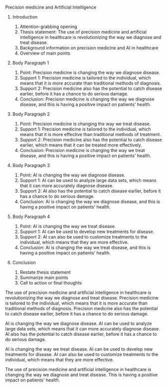 Precision medicine and Artificial Intelligence

1. Introduction
    1. Attention-grabbing opening
    2. Thesis statement: The use of precision medicine and artificial intelligence in healthcare is revolutionizing the way we diagnose and treat disease.
    3. Background information on precision medicine and AI in healthcare
    4. Overview of main points

2. Body Paragraph 1
    1. Point: Precision medicine is changing the way we diagnose disease.
    2. Support 1: Precision medicine is tailored to the individual, which means that it is more accurate than traditional methods of diagnosis.
    3. Support 2: Precision medicine also has the potential to catch disease earlier, before it has a chance to do serious damage.
    4. Conclusion: Precision medicine is changing the way we diagnose disease, and this is having a positive impact on patients' health.

3. Body Paragraph 2
    1. Point: Precision medicine is changing the way we treat disease.
    2. Support 1: Precision medicine is tailored to the individual, which means that it is more effective than traditional methods of treatment.
    3. Support 2: Precision medicine also has the potential to catch disease earlier, which means that it can be treated more effectively.
    4. Conclusion: Precision medicine is changing the way we treat disease, and this is having a positive impact on patients' health.

4. Body Paragraph 3
    1. Point: AI is changing the way we diagnose disease.
    2. Support 1: AI can be used to analyze large data sets, which means that it can more accurately diagnose disease.
    3. Support 2: AI also has the potential to catch disease earlier, before it has a chance to do serious damage.
    4. Conclusion: AI is changing the way we diagnose disease, and this is having a positive impact on patients' health.

5. Body Paragraph 4
    1. Point: AI is changing the way we treat disease.
    2. Support 1: AI can be used to develop new treatments for disease.
    3. Support 2: AI can also be used to customize treatments to the individual, which means that they are more effective.
    4. Conclusion: AI is changing the way we treat disease, and this is having a positive impact on patients' health.

6. Conclusion
    1. Restate thesis statement
    2. Summarize main points
    3. Call to action or final thoughts

The use of precision medicine and artificial intelligence in healthcare is revolutionizing the way we diagnose and treat disease. Precision medicine is tailored to the individual, which means that it is more accurate than traditional methods of diagnosis. Precision medicine also has the potential to catch disease earlier, before it has a chance to do serious damage.

AI is changing the way we diagnose disease. AI can be used to analyze large data sets, which means that it can more accurately diagnose disease. AI also has the potential to catch disease earlier, before it has a chance to do serious damage.

AI is changing the way we treat disease. AI can be used to develop new treatments for disease. AI can also be used to customize treatments to the individual, which means that they are more effective.

The use of precision medicine and artificial intelligence in healthcare is changing the way we diagnose and treat disease. This is having a positive impact on patients' health.